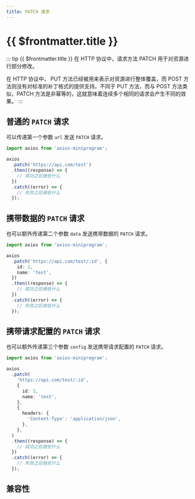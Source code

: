 ```yaml
---
title: PATCH 请求
---
```


# {{ $frontmatter.title }}

::: tip {{ $frontmatter.title }}
在 HTTP 协议中，请求方法 PATCH 用于对资源进行部分修改。

在 HTTP 协议中， PUT 方法已经被用来表示对资源进行整体覆盖，而 POST 方法则没有对标准的补丁格式的提供支持。不同于 PUT 方法，而与 POST 方法类似，PATCH 方法是非幂等的，这就意味着连续多个相同的请求会产生不同的效果。
:::

## 普通的 `PATCH` 请求

可以传递第一个参数 `url` 发送 `PATCH` 请求。

```ts
import axios from 'axios-miniprogram';

axios
  .patch('https://api.com/test')
  .then((response) => {
    // 成功之后做些什么
  })
  .catch((error) => {
    // 失败之后做些什么
  });
```

## 携带数据的 `PATCH` 请求

也可以额外传递第二个参数 `data` 发送携带数据的 `PATCH` 请求。

```ts
import axios from 'axios-miniprogram';

axios
  .patch('https://api.com/test/:id', {
    id: 1,
    name: 'test',
  })
  .then((response) => {
    // 成功之后做些什么
  })
  .catch((error) => {
    // 失败之后做些什么
  });
```

## 携带请求配置的 `PATCH` 请求

也可以额外传递第三个参数 `config` 发送携带请求配置的 `PATCH` 请求。

```ts
import axios from 'axios-miniprogram';

axios
  .patch(
    'https://api.com/test/:id',
    {
      id: 1,
      name: 'test',
    },
    {
      headers: {
        'Content-Type': 'application/json',
      },
    },
  )
  .then((response) => {
    // 成功之后做些什么
  })
  .catch((error) => {
    // 失败之后做些什么
  });
```

## 兼容性

<VPCompatibility tt='2.42.0' />
